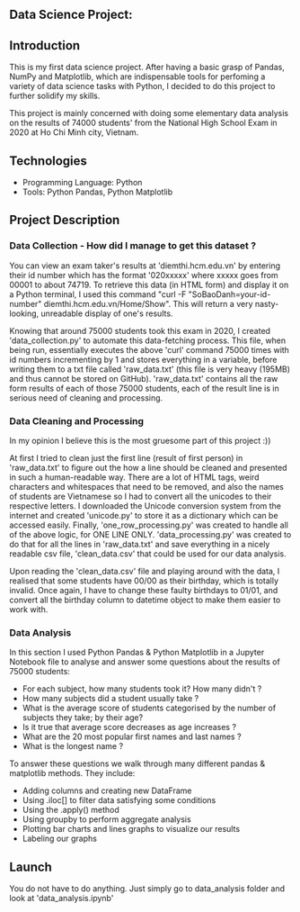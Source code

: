 ## Data Science Project: 


## Introduction
This is my first data science project. After having a basic grasp of Pandas, NumPy and Matplotlib, which are indispensable tools for perfoming a variety of data science tasks with Python, I decided to do this project to further solidify my skills.

This project is mainly concerned with doing some elementary data analysis on the results of 74000 students' from the National High School Exam in 2020 at Ho Chi Minh city, Vietnam.

## Technologies
- Programming Language: Python
- Tools: Python Pandas, Python Matplotlib

## Project Description

### Data Collection - How did I manage to get this dataset ?

You can view an exam taker's results at 'diemthi.hcm.edu.vn' by entering their id number which has the format '020xxxxx' where xxxxx goes from 00001 to about 74719. To retrieve this data (in HTML form) and display it on a Python terminal, I used this command "curl -F "SoBaoDanh=your-id-number" diemthi.hcm.edu.vn/Home/Show". This will return a very nasty-looking, unreadable display of one's results. 

Knowing that around 75000 students took this exam in 2020, I created 'data_collection.py' to automate this data-fetching process. This file, when being run, essentially executes the above 'curl' command 75000 times with id numbers incrementing by 1 and stores everything in a variable, before writing them to a txt file called 'raw_data.txt' (this file is very heavy (195MB) and thus cannot be stored on GitHub). 'raw_data.txt' contains all the raw form results of each of those 75000 students, each of the result line is in serious need of cleaning and processing.

### Data Cleaning and Processing

In my opinion I believe this is the most gruesome part of this project :))

At first I tried to clean just the first line (result of first person) in 'raw_data.txt' to figure out the how a line should be cleaned and presented in such a human-readable way. There are a lot of HTML tags, weird characters and whitespaces that need to be removed, and also the names of students are Vietnamese so I had to convert all the unicodes to their respective letters. I downloaded the Unicode conversion system from the internet and created 'unicode.py' to store it as a dictionary which can be accessed easily. Finally, 'one_row_processing.py' was created to handle all of the above logic, for ONE LINE ONLY. 'data_processing.py' was created to do that for all the lines in 'raw_data.txt' and save everything in a nicely readable csv file, 'clean_data.csv' that could be used for our data analysis.

Upon reading the 'clean_data.csv' file and playing around with the data, I realised that some students have 00/00 as their birthday, which is totally invalid. Once again, I have to change these faulty birthdays to 01/01, and convert all the birthday column to datetime object to make them easier to work with.

### Data Analysis

In this section I used Python Pandas & Python Matplotlib in a Jupyter Notebook file to analyse and answer some questions about the results of 75000 students:

- For each subject, how many students took it? How many didn't ?
- How many subjects did a student usually take ?
- What is the average score of students categorised by the number of subjects they take; by their age?
- Is it true that average score decreases as age increases ?
- What are the 20 most popular first names and last names ?
- What is the longest name ?

To answer these questions we walk through many different pandas & matplotlib methods. They include:

- Adding columns and creating new DataFrame
- Using .iloc[] to filter data satisfying some conditions
- Using the .apply() method
- Using groupby to perform aggregate analysis
- Plotting bar charts and lines graphs to visualize our results
- Labeling our graphs

## Launch

You do not have to do anything. Just simply go to data_analysis folder and look at 'data_analysis.ipynb'
